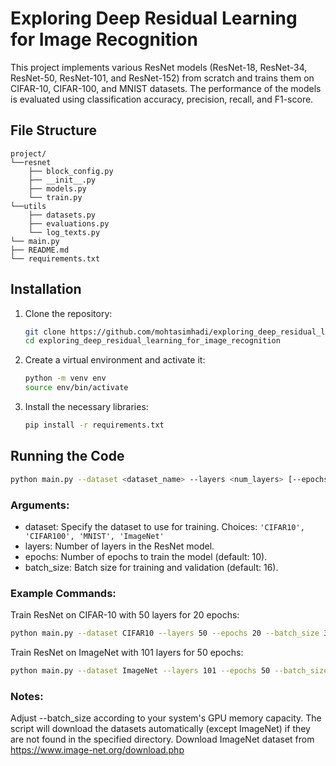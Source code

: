 # Exploring Deep Residual Learning for Image Recognition

This project implements various ResNet models (ResNet-18, ResNet-34, ResNet-50, ResNet-101, and ResNet-152) from scratch and trains them on CIFAR-10, CIFAR-100, and MNIST datasets. The performance of the models is evaluated using classification accuracy, precision, recall, and F1-score.

## File Structure
```
project/
└──resnet
    ├── block_config.py
    ├── __init__.py
    ├── models.py
    └── train.py
└──utils
    ├── datasets.py
    ├── evaluations.py
    └── log_texts.py
└── main.py
├── README.md
└── requirements.txt

```


## Installation

1. Clone the repository:
    ```bash
    git clone https://github.com/mohtasimhadi/exploring_deep_residual_learning_for_image_recognition.git
    cd exploring_deep_residual_learning_for_image_recognition
    ```

2. Create a virtual environment and activate it:
    ```bash
    python -m venv env
    source env/bin/activate
    ```

3. Install the necessary libraries:
    ```bash
    pip install -r requirements.txt
    ```

## Running the Code

```bash
python main.py --dataset <dataset_name> --layers <num_layers> [--epochs <num_epochs>] [--batch_size <batch_size>]
```

### Arguments:
- dataset: Specify the dataset to use for training.
  Choices: `'CIFAR10', 'CIFAR100', 'MNIST', 'ImageNet'`
- layers: Number of layers in the ResNet model.
- epochs: Number of epochs to train the model (default: 10).
- batch_size: Batch size for training and validation (default: 16).

### Example Commands:
Train ResNet on CIFAR-10 with 50 layers for 20 epochs:
```bash
python main.py --dataset CIFAR10 --layers 50 --epochs 20 --batch_size 32
```
Train ResNet on ImageNet with 101 layers for 50 epochs:
```bash
python main.py --dataset ImageNet --layers 101 --epochs 50 --batch_size 64
```
### Notes:
Adjust --batch_size according to your system's GPU memory capacity.
The script will download the datasets automatically (except ImageNet) if they are not found in the specified directory. Download ImageNet dataset from https://www.image-net.org/download.php

